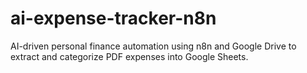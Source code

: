 # ai-expense-tracker-n8n
AI-driven personal finance automation using n8n and Google Drive to extract and categorize PDF expenses into Google Sheets.
